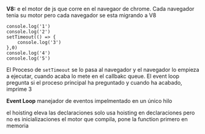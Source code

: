 **V8:** e el motor de js que corre en el navegaor de chrome. Cada navegador tenia su motor pero cada navegador se esta migrando a V8 

```
console.log('1')
console.log('2')
setTimeout(() => {
    console.log('3')
},0)
console.log('4')
console.log('5')
```

El Proceso de `setTimeout` se lo pasa al navegador y el navegador lo empieza a ejecutar, cuando acaba lo mete en el callbakc queue. El event loop pregunta si el proceso principal ha preguntado y cuando ha acabado, imprime 3

**Event Loop** manejador de eventos impelmentado en un único hilo 

el hoisting eleva las declaraciones
solo usa hoisting en declaraciones pero no es inicializaciones
el motor que compila, pone la function primero en memoria
